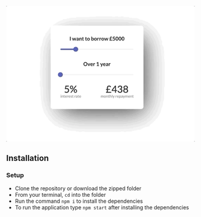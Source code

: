 ![](calculator.gif)

## Installation

### Setup

- Clone the repository or download the zipped folder
- From your terminal, `cd` into the folder
- Run the command `npm i` to install the dependencies
- To run the application type `npm start` after installing the dependencies
